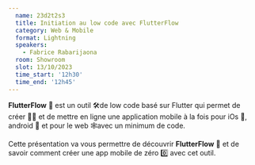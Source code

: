 ```yaml
---
  name: 23d2t2s3
  title: Initiation au low code avec FlutterFlow
  category: Web & Mobile
  format: Lightning
  speakers: 
    - Fabrice Rabarijaona
  room: Showroom
  slot: 13/10/2023
  time_start: '12h30'
  time_end: '12h45'
---
```

<b>FlutterFlow</b> 💙 est un outil 🛠️de low code  basé sur Flutter qui permet de créer 👷‍♀️ et de mettre en ligne une application mobile à la fois pour iOs 📱, android 🤖 et pour le web 🕸️avec un minimum de code. 

Cette présentation va vous permettre de découvrir <b>FlutterFlow</b> 💙 et  de savoir comment créer une app mobile de zéro 0️⃣ avec cet outil.
